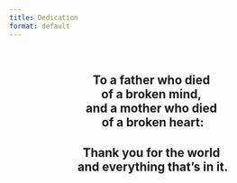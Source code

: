```yaml
---
title: Dedication
format: default
---
```


<br>
<center>
<p>
<h2><b>To a father who died<br>of a broken mind,<br>and a mother who died<br>&nbsp;of a broken heart:</b></h2>
</p>
<p>
<h2><b>Thank you for the world<br>&nbsp;and everything that’s in it.</b></h2>
</p>
</center>
<br>
